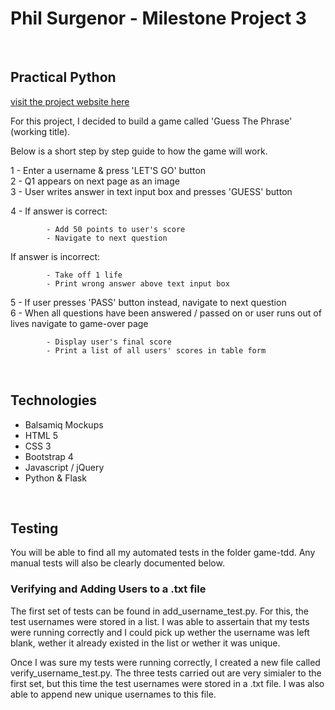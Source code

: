 Phil Surgenor - Milestone Project 3
===

<br>

## Practical Python
[visit the project website here](https://philsurgenor.github.io/milestone3/)

For this project, I decided to build a game called 'Guess The Phrase' (working title). 

Below is a short step by step guide to how the game will work.

1 - Enter a username & press 'LET'S GO' button <br>
2 - Q1 appears on next page as an image <br>
3 - User writes answer in text input box and presses 'GUESS' button <br>

4 - If answer is correct:

            - Add 50 points to user's score
            - Navigate to next question
            
If answer is incorrect:

            - Take off 1 life
            - Print wrong answer above text input box
            
5 - If user presses 'PASS' button instead, navigate to next question <br>
6 - When all questions have been answered / passed on or user runs out of lives navigate to game-over page

            - Display user's final score
            - Print a list of all users' scores in table form

<br>

## Technologies

 - Balsamiq Mockups
 - HTML 5
 - CSS 3
 - Bootstrap 4
 - Javascript / jQuery
 - Python & Flask

<br>

## Testing

You will be able to find all my automated tests in the folder game-tdd. Any manual tests will also be clearly documented below.

### Verifying and Adding Users to a .txt file

The first set of tests can be found in add_username_test.py. For this, the test usernames were stored in a list. I was able to assertain that my tests were running correctly and I could pick up wether the username was left blank, wether it already existed in the list or wether it was unique.

Once I was sure my tests were running correctly, I created a new file called verify_username_test.py. The three tests carried out are very simialer to the first set, but this time the test usernames were stored in a .txt file. I was also able to append new unique usernames to this file.

